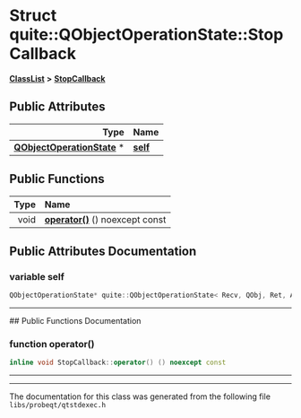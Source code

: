

# Struct quite::QObjectOperationState::StopCallback



[**ClassList**](annotated.md) **>** [**StopCallback**](structquite_1_1QObjectOperationState_1_1StopCallback.md)


























## Public Attributes

| Type | Name |
| ---: | :--- |
|  [**QObjectOperationState**](classquite_1_1QObjectOperationState.md) \* | [**self**](#variable-self)  <br> |
















## Public Functions

| Type | Name |
| ---: | :--- |
|  void | [**operator()**](#function-operator()) () noexcept const<br> |




























## Public Attributes Documentation




### variable self 

```C++
QObjectOperationState* quite::QObjectOperationState< Recv, QObj, Ret, Args >::StopCallback::self;
```




<hr>
## Public Functions Documentation




### function operator() 

```C++
inline void StopCallback::operator() () noexcept const
```




<hr>

------------------------------
The documentation for this class was generated from the following file `libs/probeqt/qtstdexec.h`

